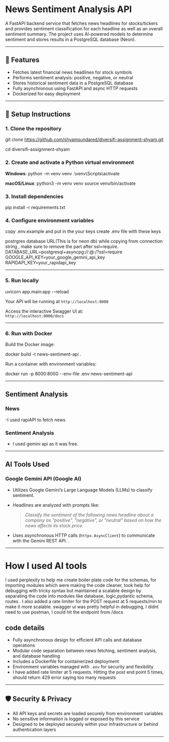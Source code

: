 # News Sentiment Analysis API

A FastAPI backend service that fetches news headlines for stocks/tickers and provides sentiment classification for each headline as well as an overall sentiment summary. The project uses AI-powered models to determine sentiment and stores results in a PostgreSQL database (Neon).

---

## 🚀 Features

- Fetches latest financial news headlines for stock symbols
- Performs sentiment analysis: positive, negative, or neutral
- Stores historical sentiment data in a PostgreSQL database
- Fully asynchronous using FastAPI and async HTTP requests
- Dockerized for easy deployment

---

## 📝 Setup Instructions

### 1. Clone the repository

git clone https://github.com/shyamsundared/diversifi-assignment-shyam.git

cd diversifi-assignment-shyam



### 2. Create and activate a Python virtual environment

**Windows**:
python -m venv venv
.\venv\Scripts\activate



**macOS/Linux**:
python3 -m venv venv
source venv/bin/activate



### 3. Install dependencies

pip install -r requirements.txt



### 4. Configure environment variables
copy .env.example and put in the your keys 
create .env file with these keys


postrgres database URL(This is for neon db)
while copying from connection string , make sure to remove the part after ssl=require.
DATABASE_URL=postgresql+asyncpg://<username>:<password>@<host>:<port>/<database>?ssl=require
GOOGLE_API_KEY=your_google_gemini_api_key
RAPIDAPI_KEY=your_rapidapi_key




---

### 5. Run locally

uvicorn app.main:app --reload



Your API will be running at `http://localhost:8000`

Access the interactive Swagger UI at:  
`http://localhost:8000/docs`

---

### 6. Run with Docker

Build the Docker image:

docker build -t news-sentiment-api .



Run a container with environment variables:

docker run -p 8000:8000 --env-file .env news-sentiment-api



---

## Sentiment Analysis

### News

-I used rapiAPI to fetch news

### Sentiment Analysis
- I used gemini api as it was free.

---

##  AI Tools Used

### Google Gemini API (Google AI)

- Utilizes Google Gemini’s Large Language Models (LLMs) to classify sentiment.
- Headlines are analyzed with prompts like:

  > *Classify the sentiment of the following news headline about a company as "positive", "negative", or "neutral" based on how the news affects its stock price.*

- Uses asynchronous HTTP calls (`httpx.AsyncClient`) to communicate with the Gemini REST API.
.



---
# How I used AI tools
I used perplexity to help me create boiler plate code for the schemas, for importing modules which were 
making the code cleaner, took help for debugging with tricky syntax but maintained a scalable design by 
separating the code into modules like database, logic,pydantic schema, routes .
I also added a rate limiter for the POST request at 5 requests/min to make it more scalable.
swagger ui was pretty helpful in debugging, I didnt need to use postman, I could hit the endpoint from /docs


## code details

- Fully asynchronous design for efficient API calls and database operations
- Modular code separation between news fetching, sentiment analysis, and database handling
- Includes a Dockerfile for containerized deployment
- Environment variables managed with `.env` for security and flexibility
- I have added rate limiter at 5 requests. Hitting the post end point 5 times, should return 429 error saying too many requests

---



## 🛡️ Security & Privacy

- All API keys and secrets are loaded securely from environment variables
- No sensitive information is logged or exposed by this service
- Designed to be deployed securely within your infrastructure or behind authentication layers

---

